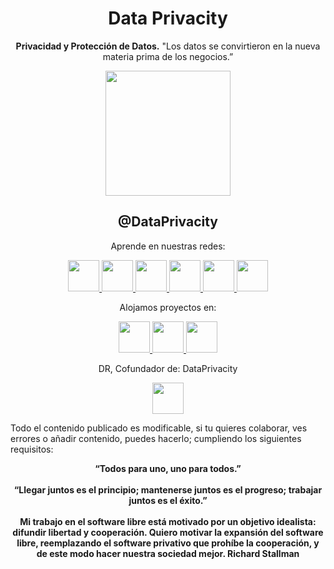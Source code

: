 <div align="center">
  <h1>Data Privacity</h1>
  <p><b>Privacidad y Protección de Datos.</b> "Los datos se convirtieron en la nueva materia prima de los negocios.”</p>
</div>

<div align="center">
  <a href="https://twitter.com/DataPrivacity" target="_blank">
    <img src="https://gitlab.com/DataPrivacity/DataPrivacity/-/raw/main/assets/images/logo/logo.png" width="200">
  </a>
  <h2>@DataPrivacity</h2>
</div>

<div align="center">
  <p>Aprende en nuestras redes:</p>
  <a href="https://DataPrivacity.com/" target="_blank">
    <img src="https://gitlab.com/DataPrivacity/DataPrivacity/-/raw/main/assets/images/logo/globe.svg" width="50">
  </a>
  <a href="https://twitter.com/DataPrivacity" target="_blank">
    <img src="https://gitlab.com/DataPrivacity/DataPrivacity/-/raw/main/assets/images/logo/twitter.svg" width="50">
  </a>
  <a href="https://instagram.com/DataPrivacity" target="_blank">
    <img src="https://gitlab.com/DataPrivacity/DataPrivacity/-/raw/main/assets/images/logo/instagram.svg" width="50">
  </a>
  <a href="https://www.facebook.com/DataPrivacity/" target="_blank">
    <img src="https://gitlab.com/DataPrivacity/DataPrivacity/-/raw/main/assets/images/logo/facebook.svg" width="50">
  </a>
  <a href="https://youtube.com/" target="_blank">
    <img src="https://gitlab.com/DataPrivacity/DataPrivacity/-/raw/main/assets/images/logo/youtube.svg" width="50">
  </a>
  <a href="https://linkedin.com/company/DataPrivacity" target="_blank">
    <img src="https://gitlab.com/DataPrivacity/DataPrivacity/-/raw/main/assets/images/logo/linkedin.svg" width="50">
  </a>
</div>

<div align="center">
  <p>Alojamos proyectos en:</p>
  <a href="https://gitlab.com/DataPrivacity" target="_blank">
    <img src="https://gitlab.com/DataPrivacity/DataPrivacity/-/raw/main/assets/images/logo/gitlab.svg" width="50">
  </a>
  <a href="https://github.com/DataPrivacity" target="_blank">
    <img src="https://gitlab.com/DataPrivacity/DataPrivacity/-/raw/main/assets/images/logo/github.svg" width="50">
  </a>
    <a href="https://drive.google.com/drive/folders/1uHOoUbx83PSKySfbxBOqwlthUA6ofHYP?usp=sharing" target="_blank">
      <img src="https://gitlab.com/DataPrivacity/DataPrivacity/-/raw/main/assets/images/logo/download.svg" width="50">
  </a>
</div>

<div align="center">
  <p>DR, Cofundador de: DataPrivacity</p>
  <a href="https://twitter.com/wiiiccho" target="_blank">
    <img src="https://gitlab.com/DataPrivacity/DataPrivacity/-/raw/main/assets/images/logo/cofundador.png" width="50">
  </a>
</div>

Todo el contenido publicado es modificable, si tu quieres colaborar, ves errores o añadir contenido, puedes hacerlo; cumpliendo los siguientes requisitos:

<div align="center">
  <b>“Todos para uno, uno para todos.”</b>
</div>
<br>
<div align="center">
  <b>“Llegar juntos es el principio; mantenerse juntos es el progreso; trabajar juntos es el éxito.”</b>
</div>
<br>

<div align="center">
  <b>Mi trabajo en el software libre está motivado por un objetivo idealista: difundir libertad y cooperación. Quiero motivar la expansión del software libre, reemplazando el software privativo que prohíbe la cooperación, y de este modo hacer nuestra sociedad mejor. Richard Stallman</b>
</div>
